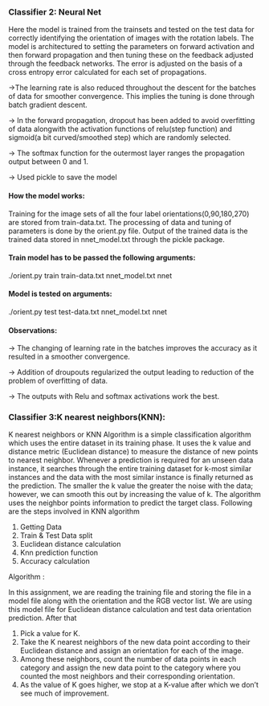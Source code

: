 

### Classifier 2: Neural Net
Here the model is trained from the trainsets and tested on the test data for correctly identifying the orientation of images with the rotation labels. The model is architectured to setting the parameters on forward activation and then forward propagation and then tuning these on the feedback adjusted through the feedback networks. The error is adjusted on the basis of a cross entropy error calculated for each set of propagations. 

->The learning rate is also reduced throughout the descent for the batches of data for smoother convergence. This implies the tuning is done through batch gradient descent. 

-> In the forward propagation, dropout has been added to avoid overfitting of data alongwith the activation functions of relu(step function) and sigmoid(a bit curved/smoothed step) which are randomly selected.

-> The softmax function for the outermost layer ranges the propagation output between 0 and 1. 

-> Used pickle to save the model

#### How the model works:
Training for the image sets of all the four label orientations(0,90,180,270) are stored from train-data.txt. The processing of data and tuning of parameters is done by the orient.py file. Output of the trained data is the trained data stored in nnet_model.txt through the pickle package.

#### Train model has to be passed the following arguments:
./orient.py train train-data.txt nnet_model.txt nnet

#### Model is tested on arguments:
./orient.py test test-data.txt nnet_model.txt nnet

####  Observations:
-> The changing of learning rate in the batches improves the accuracy as it resulted in a smoother convergence.

-> Addition of droupouts regularized the output leading to reduction of the problem of overfitting of data.

-> The outputs with Relu and softmax activations work the best.


### Classifier 3:K nearest neighbors(KNN):

K nearest neighbors or KNN Algorithm is a simple classification algorithm which uses the entire dataset in its training phase. It uses the k value and distance metric (Euclidean distance) to measure the distance of new points to nearest neighbor. Whenever a prediction is required for an unseen data instance, it searches through the entire training dataset for k-most similar instances and the data with the most similar instance is finally returned as the prediction. The smaller the k value the greater the noise with the data; however, we can smooth this out by increasing the value of k.
The algorithm uses the neighbor points information to predict the target class. Following are the steps involved in KNN algorithm
1.	Getting Data
2.	Train & Test Data split
3.	Euclidean distance calculation
4.	Knn prediction function
5.	Accuracy calculation

Algorithm :   

In this assignment, we are reading the training file and storing the file in a model file along with the orientation and the RGB vector list. We are using this model file for Euclidean distance calculation and test data orientation prediction. After that 
1.	Pick a value for K.
2.	Take the K nearest neighbors of the new data point according to their Euclidean distance and assign an orientation for each of the image.
3.	Among these neighbors, count the number of data points in each category and assign the new data point to the category where you counted the most neighbors and their corresponding orientation.
4.	As the value of K goes higher, we stop at a K-value after which we don’t see much of improvement.

